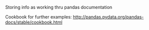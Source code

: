 Storing info as working thru pandas documentation

Cookbook for further examples:
http://pandas.pydata.org/pandas-docs/stable/cookbook.html
